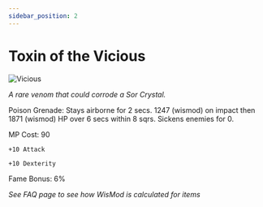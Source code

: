 ```yaml
---
sidebar_position: 2
---
```


# Toxin of the Vicious

![Vicious](https://vwiki.valorserver.com/api/item/picture/toxin%20of%20the%20vicious)

<i>A rare venom that could corrode a Sor Crystal.</i>

Poison Grenade: Stays airborne for 2 secs. 1247 (wismod) on impact then 1871 (wismod) HP over 6 secs within 8 sqrs. Sickens enemies for 0.

MP Cost: 90

    +10 Attack
    
    +10 Dexterity
    

Fame Bonus: 6%

*See FAQ page to see how WisMod is calculated for items*
